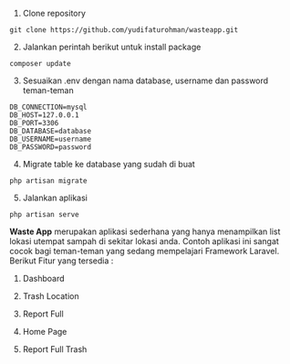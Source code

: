 1. Clone repository
``` shell
git clone https://github.com/yudifaturohman/wasteapp.git
```
2. Jalankan perintah berikut untuk install package
``` shell
composer update
```
3. Sesuaikan .env dengan nama database, username dan password teman-teman
``` shell
DB_CONNECTION=mysql
DB_HOST=127.0.0.1
DB_PORT=3306
DB_DATABASE=database
DB_USERNAME=username
DB_PASSWORD=password
```
4. Migrate table ke database yang sudah di buat
``` shell
php artisan migrate
```
5. Jalankan aplikasi
``` shell
php artisan serve
```
__Waste App__ merupakan aplikasi sederhana yang hanya menampilkan list lokasi utempat sampah di sekitar lokasi anda.
Contoh aplikasi ini sangat cocok bagi teman-teman yang sedang mempelajari Framework Laravel. <br/> Berikut Fitur yang tersedia : <br/>
1. Dashboard

2. Trash Location

3. Report Full

4. Home Page

5. Report Full Trash

